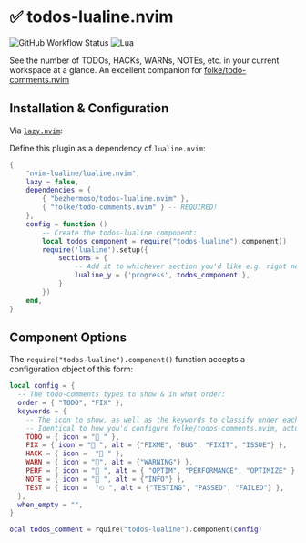 # ✅ todos-lualine.nvim

![GitHub Workflow Status](https://img.shields.io/github/actions/workflow/status/ellisonleao/nvim-plugin-template/lint-test.yml?branch=main&style=for-the-badge)
![Lua](https://img.shields.io/badge/Made%20with%20Lua-blueviolet.svg?style=for-the-badge&logo=lua)

See the number of TODOs, HACKs, WARNs, NOTEs, etc. in your current workspace at a glance. An excellent companion for [folke/todo-comments.nvim](https://github.com/folke/todo-comments.nvim)

## Installation & Configuration

Via [`lazy.nvim`](https://github.com/folke/lazy.nvim):

Define this plugin as a dependency of `lualine.nvim`:

```lua
{
    "nvim-lualine/lualine.nvim",
    lazy = false,
    dependencies = {
        { "bezhermoso/todos-lualine.nvim" },
        { "folke/todo-comments.nvim" } -- REQUIRED!
    },
    config = function ()
        -- Create the todos-lualine component:
        local todos_component = require("todos-lualine").component()
        require('lualine').setup({
            sections = {
                -- Add it to whichever section you'd like e.g. right next to "progress" on the right:
                lualine_y = {'progress', todos_component },
            }
        })
    end,
}
```

## Component Options

The `require("todos-lualine").component()` function accepts a configuration object of this form:

```lua
local config = {
  -- The todo-comments types to show & in what order:
  order = { "TODO", "FIX" },
  keywords = {
    -- The icon to show, as well as the keywords to classify under each todo-comments types.
    -- Identical to how you'd configure folke/todos-comments.nvim, actually.
    TODO = { icon = " " },
    FIX = { icon = " ", alt = {"FIXME", "BUG", "FIXIT", "ISSUE"} },
    HACK = { icon =  " " },
    WARN = { icon = "", alt = {"WARNING"} },
    PERF = { icon = " ", alt = { "OPTIM", "PERFORMANCE", "OPTIMIZE" } },
    NOTE = { icon = " ", alt = {"INFO"} },
    TEST = { icon =  "⏲ ", alt = {"TESTING", "PASSED", "FAILED"} },
  },
  when_empty = "",
}

ocal todos_comment = rquire("todos-lualine").component(config)
```
